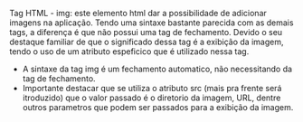 Tag HTML - img: este elemento html dar a possibilidade de adicionar imagens na aplicação. Tendo uma sintaxe bastante parecida com as demais tags, a diferença é que não possui uma tag de fechamento. Devido o seu destaque familiar de que o significado dessa tag é a exibição da imagem, tendo o uso de um atributo espeficico que é utilizado nessa tag.

- A sintaxe da tag img é um fechamento automatico, não necessitando da tag de fechamento.
- Importante destacar que se utiliza o atributo src (mais pra frente será itroduzido) que o valor passado é o diretorio da imagem, URL, dentre outros parametros que podem ser passados para a exibição da imagem.
